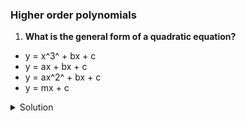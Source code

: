 ### Higher order polynomials

1. **What is the general form of a quadratic equation?**

- y = x^3^ + bx + c
- y = ax + bx + c
- y = ax^2^ + bx + c
- y = mx + c

<details>
  <summary>Solution</summary>

y = ax^2^ + bx + c

</details>

</br>
